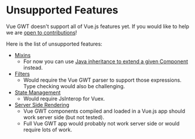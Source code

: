 # Unsupported Features

Vue GWT doesn't support all of Vue.js features yet.
If you would like to help we are [open to contributions](https://github.com/Axellience/vue-gwt)!

Here is the list of unsupported features:

* [Mixins](https://vuejs.org/v2/guide/mixins.html)
    * For now you can use [Java inheritance to extend a given Component](extending-components.md) instead.
* [Filters](https://vuejs.org/v2/guide/filters.html)
    * Would require the Vue GWT parser to support those expressions. Type checking would also be challenging.
* [State Management](https://vuejs.org/v2/guide/state-management.html)
    * Would require JsInterop for Vuex.
* [Server Side Rendering](https://vuejs.org/v2/guide/ssr.html)
    * Vue GWT components compiled and loaded in a Vue.js app should work server side (but not tested).
    * Full Vue GWT app would probably not work server side or would require lots of work.